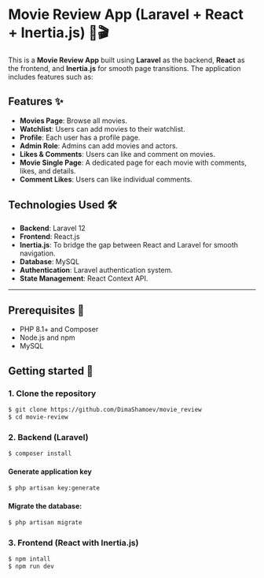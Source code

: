 # Movie Review App (Laravel + React + Inertia.js) 🎥🎬

This is a **Movie Review App** built using **Laravel** as the backend, **React** as the frontend, and **Inertia.js** for smooth page transitions. The application includes features such as:

## Features ✨

- **Movies Page**: Browse all movies.
- **Watchlist**: Users can add movies to their watchlist. 
- **Profile**: Each user has a profile page. 
- **Admin Role**: Admins can add movies and actors. 
- **Likes & Comments**: Users can like and comment on movies. 
- **Movie Single Page**: A dedicated page for each movie with comments, likes, and details. 
- **Comment Likes**: Users can like individual comments. 


## Technologies Used 🛠️

- **Backend**: Laravel 12
- **Frontend**: React.js
- **Inertia.js**: To bridge the gap between React and Laravel for smooth navigation.
- **Database**: MySQL
- **Authentication**: Laravel authentication system.
- **State Management**: React Context API.

---

## Prerequisites 📃

- PHP 8.1+ and Composer
- Node.js and npm
- MySQL

## Getting started 🚀 

### 1. Clone the repository

```bash
$ git clone https://github.com/DimaShamoev/movie_review
$ cd movie-review
```

### 2. Backend (Laravel)
```bash
$ composer install
```

#### Generate application key
```bash
$ php artisan key:generate
```

#### Migrate the database:
```bash
$ php artisan migrate 
```

### 3. Frontend (React with Inertia.js)
```bash
$ npm intall
$ npm run dev 
```











